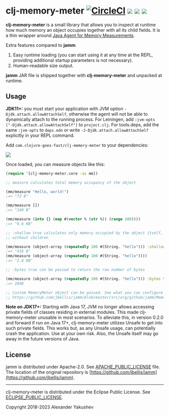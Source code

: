 # clj-memory-meter [![CircleCI](https://img.shields.io/circleci/build/github/clojure-goes-fast/clj-memory-meter/master.svg)](https://dl.circleci.com/status-badge/redirect/gh/clojure-goes-fast/clj-memory-meter/tree/master) ![](https://img.shields.io/badge/dependencies-none-brightgreen) [![](https://img.shields.io/clojars/dt/com.clojure-goes-fast/clj-memory-meter?color=teal)](https://clojars.org/com.clojure-goes-fast/clj-memory-meter) [![](https://img.shields.io/badge/-changelog-blue.svg)](CHANGELOG.md)

**clj-memory-meter** is a small library that allows you to inspect at runtime
how much memory an object occupies together with all its child fields. It is a
thin wrapper around [Java Agent for Memory
Measurements](https://github.com/jbellis/jamm).

Extra features compared to **jamm**:

1. Easy runtime loading (you can start using it at any time at the REPL,
   providing additional startup parameters is not necessary).
2. Human-readable size output.

**jamm** JAR file is shipped together with **clj-memory-meter** and unpacked at
runtime.

## Usage

**JDK11+:** you must start your application with JVM option
`-Djdk.attach.allowAttachSelf`, otherwise the agent will not be able to
dynamically attach to the running process. For Leiningen, add `:jvm-opts
["-Djdk.attach.allowAttachSelf"]` to `project.clj`. For tools.deps, add the same
`:jvm-opts` to `deps.edn` or write `-J-Djdk.attach.allowAttachSelf` explicitly
in your REPL command.

Add `com.clojure-goes-fast/clj-memory-meter` to your dependencies:

[![](https://clojars.org/com.clojure-goes-fast/clj-memory-meter/latest-version.svg)](https://clojars.org/com.clojure-goes-fast/clj-memory-meter)

Once loaded, you can measure objects like this:

```clojure
(require '[clj-memory-meter.core :as mm])

;; measure calculates total memory occupancy of the object

(mm/measure "Hello, world!")
;=> "72 B"

(mm/measure [])
;=> "240 B"

(mm/measure (into {} (map #(vector % (str %)) (range 100))))
;=> "9.6 KB"

;; :shallow true calculates only memory occupied by the object itself,
;; without children

(mm/measure (object-array (repeatedly 100 #(String. "hello"))) :shallow true)
;=> "416 B"
(mm/measure (object-array (repeatedly 100 #(String. "hello"))))
;=> "2.8 KB"

;; :bytes true can be passed to return the raw number of bytes

(mm/measure (object-array (repeatedly 100 #(String. "hello"))) :bytes true)
;=> 2848

;; Custom MemoryMeter object can be passed. See what you can configure here:
;; https://github.com/jbellis/jamm/blob/master/src/org/github/jamm/MemoryMeter.java
```

**Note on JDK17+:** Starting with Java 17, JVM no longer allows accessing
private fields of classes residing in external modules. This made
clj-memory-meter unusable in most scenarios. To alleviate this, in version 0.2.0 and
forward if run on Java 17+, clj-memory-meter utilizes Unsafe to get into such
private fields. This works but, as any Unsafe usage, can potentially crash
the application. Use at your own risk. Also, the Unsafe itself may go away in
the future versions of Java.

## License

jamm is distributed under Apache-2.0.
See [APACHE_PUBLIC_LICENSE](license/APACHE_PUBLIC_LICENSE) file. The location of the original
repository
is
[https://github.com/jbellis/jamm](https://github.com/jbellis/jamm).

---

clj-memory-meter is distributed under the Eclipse Public License.
See [ECLIPSE_PUBLIC_LICENSE](license/ECLIPSE_PUBLIC_LICENSE).

Copyright 2018-2023 Alexander Yakushev

